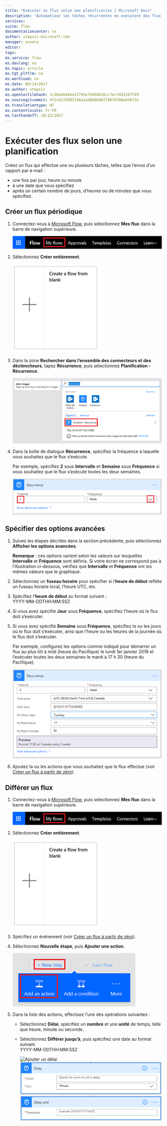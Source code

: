 ```yaml
---
title: "Exécuter un flux selon une planification | Microsoft Docs"
description: "Automatisez les tâches récurrentes en exécutant des flux selon une planification, par exemple tous les jours ou toutes les heures."
services: 
suite: flow
documentationcenter: na
author: stepsic-microsoft-com
manager: anneta
editor: 
tags: 
ms.service: flow
ms.devlang: na
ms.topic: article
ms.tgt_pltfrm: na
ms.workload: na
ms.date: 09/14/2017
ms.author: stepsic
ms.openlocfilehash: 1c36abb44be31795e7d458628cc7ec7483187f49
ms.sourcegitcommit: 4f2cb27d392f46aa1d8680d6278876780ed3871b
ms.translationtype: HT
ms.contentlocale: fr-FR
ms.lasthandoff: 10/15/2017
---
```

# <a name="run-flows-on-a-schedule"></a>Exécuter des flux selon une planification
Créez un flux qui effectue une ou plusieurs tâches, telles que l’envoi d’un rapport par e-mail :

* une fois par jour, heure ou minute
* à une date que vous spécifiez
* après un certain nombre de jours, d’heures ou de minutes que vous spécifiez.

## <a name="create-a-recurring-flow"></a>Créer un flux périodique
1. Connectez-vous à [Microsoft Flow](https://flow.microsoft.com), puis sélectionnez **Mes flux** dans la barre de navigation supérieure.
   
    ![Option Mes flux](./media/run-tasks-on-a-schedule/create-flow.png)
2. Sélectionnez **Créer entièrement**.
   
    ![Créer entièrement un flux](./media/run-tasks-on-a-schedule/create-from-blank.png)
3. Dans la zone **Rechercher dans l’ensemble des connecteurs et des déclencheurs**, tapez **Récurrence**, puis sélectionnez **Planification - Récurrence**.
   
    ![Trouver le déclencheur de récurrence](./media/run-tasks-on-a-schedule/select-recurrence.png)
4. Dans la boîte de dialogue **Récurrence**, spécifiez la fréquence à laquelle vous souhaitez que le flux s’exécute.
   
    Par exemple, spécifiez **2** sous **Intervalle** et **Semaine** sous **Fréquence** si vous souhaitez que le flux s’exécute toutes les deux semaines.
   
    ![Spécifier la récurrence](./media/run-tasks-on-a-schedule/specify-recurrence.png)

## <a name="specify-advanced-options"></a>Spécifier des options avancées
1. Suivez les étapes décrites dans la section précédente, puis sélectionnez **Afficher les options avancées**.
   
    **Remarque** : ces options varient selon les valeurs sur lesquelles **Intervalle** et **Fréquence** sont définis. Si votre écran ne correspond pas à l’illustration ci-dessous, vérifiez que **Intervalle** et **Fréquence** ont les mêmes valeurs que le graphique.
2. Sélectionnez un **fuseau horaire** pour spécifier si l’**heure de début** reflète un fuseau horaire local, l’heure UTC, etc.
3. Spécifiez l’**heure de début** au format suivant :
   <br>YYYY-MM-DDTHH:MM:SSZ
4. Si vous avez spécifié **Jour** sous **Fréquence**, spécifiez l’heure où le flux doit s’exécuter.
5. Si vous avez spécifié **Semaine** sous **Fréquence**, spécifiez le ou les jours où le flux doit s’exécuter, ainsi que l’heure ou les heures de la journée où le flux doit s’exécuter.
   
    Par exemple, configurez les options comme indiqué pour démarrer un flux au plus tôt à midi (heure du Pacifique) le lundi 1er janvier 2018 et l’exécuter toutes les deux semaines le mardi à 17 h 30 (heure du Pacifique).
   
    ![Spécifier des options avancées](./media/run-tasks-on-a-schedule/advanced-options.png)
6. Ajoutez la ou les actions que vous souhaitez que le flux effectue (voir [Créer un flux à partir de zéro](get-started-logic-flow.md)).

## <a name="delay-a-flow"></a>Différer un flux
1. Connectez-vous à [Microsoft Flow](https://flow.microsoft.com), puis sélectionnez **Mes flux** dans la barre de navigation supérieure.
   
    ![Créer entièrement un flux](./media/run-tasks-on-a-schedule/create-flow.png)
2. Sélectionnez **Créer entièrement**.
   
    ![Créer entièrement un flux](./media/run-tasks-on-a-schedule/create-from-blank.png)
3. Spécifiez un événement (voir [Créer un flux à partir de zéro](get-started-logic-flow.md)).
4. Sélectionnez **Nouvelle étape**, puis **Ajouter une action**.
   
    ![Possibilité d’ajouter une action à un flux](./media/run-tasks-on-a-schedule/add-action.png)
5. Dans la liste des actions, effectuez l’une des opérations suivantes :
   
   * Sélectionnez **Délai**, spécifiez un **nombre** et une **unité** de temps, telle que heure, minute ou seconde.
   * Sélectionnez **Différer jusqu’à**, puis spécifiez une date au format suivant.<br>YYYY-MM-DDTHH:MM:SSZ
     
     ![Ajouter un délai](./media/run-tasks-on-a-schedule/add-delay.png)
     ![Spécifier un délai en unités de temps](./media/run-tasks-on-a-schedule/delay.png)
     ![Spécifier le report jusqu’au](./media/run-tasks-on-a-schedule/delay-until.png)

